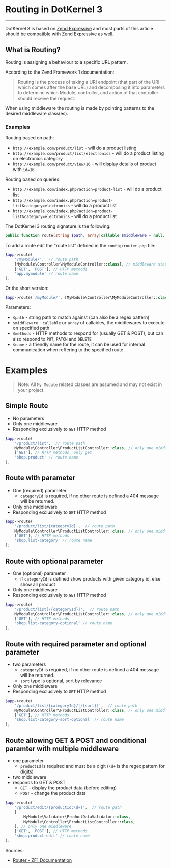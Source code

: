 # Routing in DotKernel 3
---

DotKernel 3 is based on [Zend Expressive](https://docs.zendframework.com/zend-expressive/) and most parts of this article should be compatible with Zend Expressive as well.

## What is Routing?

Routing is assigning a behaviour to a specific URL pattern.

According to the Zend Framework 1 documentation:
> Routing is the process of taking a URI endpoint (that part of the URI which comes after the base URL) and decomposing it into parameters to determine which Module, controller, and action of that controller should receive the request.

When using middleware the routing is made by pointing patterns to the desired middleware class(es).

### Examples

Routing based on path:
* `http://example.com/product/list` - will do a product listing
* `http://example.com/product/list/electronics` - will do a product listing on electronics category
* `http://example.com/product/view/16` - will display details of product with `id=16`



Routing based on queries:
* `http://example.com/index.php?action=product-list` - will do a product list
* `http://example.com/index.php?action=product-list&category=electronics` - will do a product list
* `http://example.com/index.php?action=product-list&category=electronics` - will do a product list



The DotKernel 3 routing signature is the following:

```php
public function route(string $path, array|callable $middleware = null, string|array $methods = null, string $name = null);
```

To add a route edit the "route list" defined in the `config/router.php` file:

```php
$app->route(
    '/myModule/',  // route path
    [MyModule\Controller\MyModuleController::class], // middleware stack
    ['GET', 'POST'], // HTTP methods
    'app.mymodule' // route name
);
```

Or the short version:

```php
$app->route('/myModule/', [MyModule\Controller\MyModuleController::class], ['GET', 'POST'], 'app.mymodule');
```

Parameters:
* `$path` - string path to match against (can also be a regex pattern)
* `$middleware` - `callable` or `array` of callables, the middlewares to execute on specified path
* `$methods` - HTTP methods to respond for (usually GET & POST), but can also respond to `PUT`, `PATCH` and `DELETE`
* `$name` - a friendly name for the route, it can be used for internal communication when reffering to the specified route

# Examples

> Note: All `My Module` related classes are assumed and may not exist in your project.

## Simple Route

* No parameters
* Only one middleware
* Responding exclusively to `GET` HTTP method


```php
$app->route(
    '/product/list',  // route path
    MyModule\Controller\ProductListController::class, // only one middleware
    ['GET'], // HTTP methods, only get
    'shop.product' // route name
);
```

## Route with parameter

* One (required) parameter
  * `categoryId` is required, if no other route is defined a 404 message will be returned.
* Only one middleware
* Responding exclusively to `GET` HTTP method

```php
$app->route(
    '/product/list/{categoryId}',  // route path
    MyModule\Controller\ProductListController::class, // only one middleware
    ['GET'], // HTTP methods
    'shop.list-category' // route name
);
```

## Route with optional parameter

* One (optional) parameter
  * if `categoryId` is defined show products with given category id, else show all product
* Only one middleware
* Responding exclusively to `GET` HTTP method

```php
$app->route(
    '/product/list[/{categoryId}]',  // route path
    MyModule\Controller\ProductListController::class, // only one middleware
    ['GET'], // HTTP methods
    'shop.list-category-optional' // route name
);
```

## Route with required parameter and optional parameter

* two parameters
  * `categoryId` is required, if no other route is defined a 404 message will be returned.
  * `sort` type is optional, sort by relevance
* Only one middleware
* Responding exclusively to `GET` HTTP method

```php
$app->route(
    '/product/list/{categoryId}/[/{sort}]',  // route path
    MyModule\Controller\ProductListController::class, // only one middleware
    ['GET'], // HTTP methods
    'shop.list-category-sort-optional' // route name
);
```

## Route allowing GET & POST and conditional paramter with multiple middleware

 * one parameter
   * `productId` is required and must be a digit (`\d+` is the regex pattern for digits)
 * two middleware
 * responds to GET & POST
   * `GET` - display the product data (before editing)
   * `POST` - change the product data


```php
$app->route(
    '/product/edit/{productId:\d+}',  // route path
    [
        MyModule\Validator\ProductDataValidator::class,
        MyModule\Controller\ProductListController::class,
    ], // only one middleware
    ['GET', 'POST'], // HTTP methods
    'shop.product-edit' // route name
);
```

Sources:
* [Router - ZF1 Documentation](https://framework.zend.com/manual/1.12/en/zend.controller.router.html)
